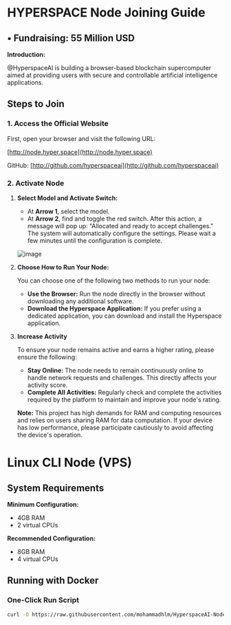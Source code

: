 # HYPERSPACE Node Joining Guide

## • Fundraising: 55 Million USD

**Introduction:**

@HyperspaceAI is building a browser-based blockchain supercomputer aimed at providing users with secure and controllable artificial intelligence applications.

## Steps to Join

### 1. Access the Official Website

First, open your browser and visit the following URL:

[http://node.hyper.space](http://node.hyper.space)

GitHub: [http://github.com/hyperspaceai](http://github.com/hyperspaceai)

### 2. Activate Node

1. **Select Model and Activate Switch:**
   
   - At **Arrow 1**, select the model.
   - At **Arrow 2**, find and toggle the red switch. After this action, a message will pop up: "Allocated and ready to accept challenges." The system will automatically configure the settings. Please wait a few minutes until the configuration is complete.
   
   ![image](https://github.com/user-attachments/assets/8b09a421-a6fb-4a78-9547-6fd5fa3a8508)

2. **Choose How to Run Your Node:**

   You can choose one of the following two methods to run your node:
   
   - **Use the Browser:** Run the node directly in the browser without downloading any additional software.
   - **Download the Hyperspace Application:** If you prefer using a dedicated application, you can download and install the Hyperspace application.

3. **Increase Activity**

   To ensure your node remains active and earns a higher rating, please ensure the following:
   
   - **Stay Online:** The node needs to remain continuously online to handle network requests and challenges. This directly affects your activity score.
   - **Complete All Activities:** Regularly check and complete the activities required by the platform to maintain and improve your node's rating.
   
   **Note:** This project has high demands for RAM and computing resources and relies on users sharing RAM for data computation. If your device has low performance, please participate cautiously to avoid affecting the device's operation.

# Linux CLI Node (VPS)

## System Requirements

**Minimum Configuration:**

- 4GB RAM
- 2 virtual CPUs

**Recommended Configuration:**

- 8GB RAM
- 4 virtual CPUs

## Running with Docker

### One-Click Run Script

```bash
curl -O https://raw.githubusercontent.com/mohammadhlm/HyperspaceAI-Node/refs/heads/main/start_aios.sh && chmod +x start_aios.sh && ./start_aios.sh
